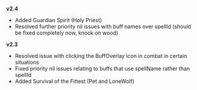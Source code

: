**v2.4**

- Added Guardian Spirit (Holy Priest)
- Resolved further priority nil issues with buff names over spellId (should be fixed completely now, knock on wood)


**v2.3**

- Resolved issue with clicking the BuffOverlay icon in combat in certain situations
- Fixed priority nil issues relating to buffs that use spellName rather than spellId
- Added Survival of the Fittest (Pet and LoneWolf)
